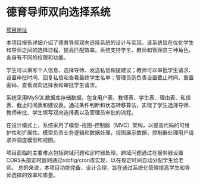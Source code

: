 # 德育导师双向选择系统

[项目地址](https://phlin.love)

本项目报告详细介绍了德育导师双向选择系统的设计与实现。该系统旨在优化学生和导师之间的选择过程，提高匹配效率。系统支持学生、教师和管理员三种角色，各自有不同的权限和功能。

学生可以填写个人信息、选择导师、发送私信和提建议；教师可以审批学生请求、设置审批时间、回复私信和查看最终学生名单；管理员则负责设置截止时间、重置密码、查看双向选择表和审批学生请求。

系统采用MySQL数据库存储数据，包含用户表、教师表、学生表、理由表、私信表、截止时间表和建议表。通过条件判断和状态转移算法，实现了学生选择导师、教师审批、学生填写双向选择表以及管理员审批的流程。

在设计模式上，系统采用了模型-视图-控制器（MVC）架构，以提高代码的可维护性和扩展性。模型负责业务逻辑和数据处理，视图展示数据，控制器处理用户请求并调度模型和视图。

项目面临的主要难点包括跨域问题和定时器处理。跨域问题通过在服务器设置CORS头部定时器则通过robfig/cron库实现，以在规定时间自动分配学生给老师。
总的来说，本项目功能完备、设计合理，旨在通过系统化管理提高学生和导师选择的效率和质量。
